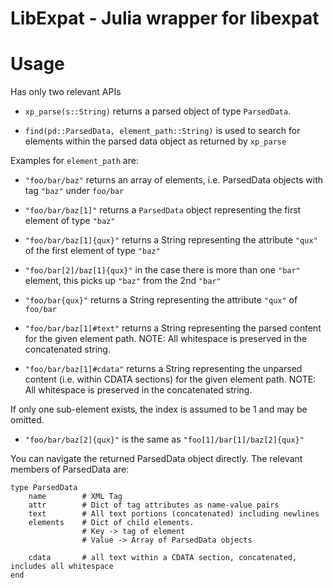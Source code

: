 LibExpat - Julia wrapper for libexpat
=====================================

Usage
=====

Has only two relevant APIs

- ```xp_parse(s::String)``` returns a parsed object of type ```ParsedData```. 

- ```find(pd::ParsedData, element_path::String)``` is used to search for elements within the parsed data object as returned by ```xp_parse```


Examples for ```element_path``` are:

- ```"foo/bar/baz"``` returns an array of elements, i.e. ParsedData objects with tag ```"baz"``` under ```foo/bar```
- ```"foo/bar/baz[1]"``` returns a ```ParsedData``` object representing the first element of type ```"baz"```
- ```"foo/bar/baz[1]{qux}"``` returns a String representing the attribute ```"qux"``` of the first element of type ```"baz"```

- ```"foo/bar[2]/baz[1]{qux}"``` in the case there is more than one ```"bar"``` element, this picks up ```"baz"``` from the 2nd ```"bar"```

- ```"foo/bar{qux}"``` returns a String representing the attribute ```"qux"``` of ```foo/bar```
- ```"foo/bar/baz[1]#text"``` returns a String representing the parsed content for the given element path. 
      NOTE: All whitespace is preserved in the concatenated string.
- ```"foo/bar/baz[1]#cdata"``` returns a String representing the unparsed content (i.e. within CDATA sections) for the given element path. 
      NOTE: All whitespace is preserved in the concatenated string.

If only one sub-element exists, the index is assumed to be 1 and may be omitted.
- ```"foo/bar/baz[2]{qux}"``` is the same as ```"foo[1]/bar[1]/baz[2]{qux}"```

You can navigate the returned ParsedData object directly. The relevant members of ParsedData are:

```
type ParsedData
    name        # XML Tag 
    attr        # Dict of tag attributes as name-value pairs 
    text        # All text portions (concatenated) including newlines
    elements    # Dict of child elements. 
                # Key -> tag of element
                # Value -> Array of ParsedData objects
    
    cdata       # all text within a CDATA section, concatenated, includes all whitespace
end
```




